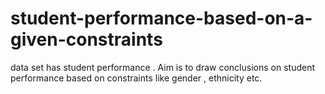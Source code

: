 # student-performance-based-on-a-given-constraints
data set has student performance . Aim is to draw conclusions on student performance based on constraints like gender , ethnicity etc.

